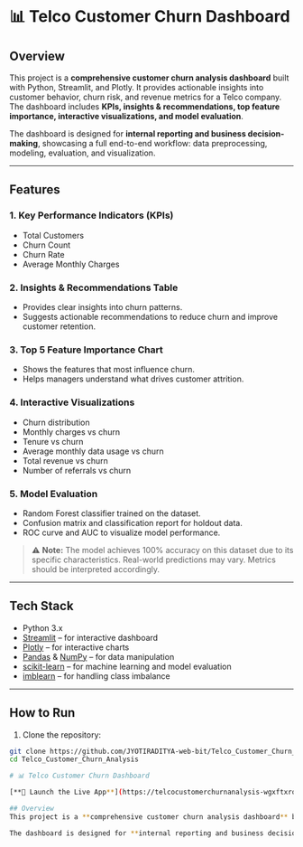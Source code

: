 # 📊 Telco Customer Churn Dashboard

## Overview
This project is a **comprehensive customer churn analysis dashboard** built with Python, Streamlit, and Plotly. It provides actionable insights into customer behavior, churn risk, and revenue metrics for a Telco company. The dashboard includes **KPIs, insights & recommendations, top feature importance, interactive visualizations, and model evaluation**.  

The dashboard is designed for **internal reporting and business decision-making**, showcasing a full end-to-end workflow: data preprocessing, modeling, evaluation, and visualization.

---

## Features

### 1. Key Performance Indicators (KPIs)
- Total Customers  
- Churn Count  
- Churn Rate  
- Average Monthly Charges  

### 2. Insights & Recommendations Table
- Provides clear insights into churn patterns.  
- Suggests actionable recommendations to reduce churn and improve customer retention.  

### 3. Top 5 Feature Importance Chart
- Shows the features that most influence churn.  
- Helps managers understand what drives customer attrition.  

### 4. Interactive Visualizations
- Churn distribution  
- Monthly charges vs churn  
- Tenure vs churn  
- Average monthly data usage vs churn  
- Total revenue vs churn  
- Number of referrals vs churn  

### 5. Model Evaluation
- Random Forest classifier trained on the dataset.  
- Confusion matrix and classification report for holdout data.  
- ROC curve and AUC to visualize model performance.  

> ⚠️ **Note:** The model achieves 100% accuracy on this dataset due to its specific characteristics. Real-world predictions may vary. Metrics should be interpreted accordingly.

---

## Tech Stack
- Python 3.x  
- [Streamlit](https://streamlit.io/) – for interactive dashboard  
- [Plotly](https://plotly.com/python/) – for interactive charts  
- [Pandas](https://pandas.pydata.org/) & [NumPy](https://numpy.org/) – for data manipulation  
- [scikit-learn](https://scikit-learn.org/) – for machine learning and model evaluation  
- [imblearn](https://imbalanced-learn.org/) – for handling class imbalance  

---

## How to Run
1. Clone the repository:
```bash
git clone https://github.com/JYOTIRADITYA-web-bit/Telco_Customer_Churn_Analysis.git
cd Telco_Customer_Churn_Analysis

# 📊 Telco Customer Churn Dashboard

[**🚀 Launch the Live App**](https://telcocustomerchurnanalysis-wgxftxrqwjueywgvxnr9xt.streamlit.app/)

## Overview
This project is a **comprehensive customer churn analysis dashboard** built with Python, Streamlit, and Plotly. It provides actionable insights into customer behavior, churn risk, and revenue metrics for a Telco company. The dashboard includes **KPIs, insights & recommendations, top feature importance, interactive visualizations, and model evaluation**.  

The dashboard is designed for **internal reporting and business decision-making**, showcasing a full end-to-end workflow: data preprocessing, modeling, evaluation, and visualization.
